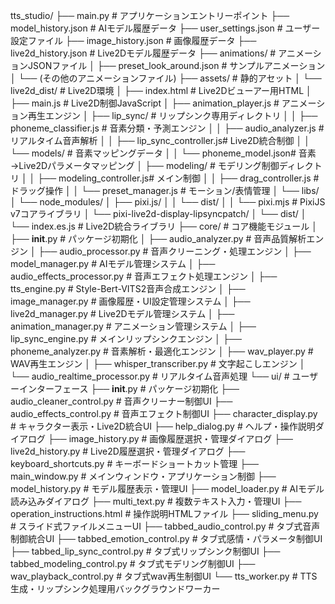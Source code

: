 tts_studio/
├── main.py                           # アプリケーションエントリーポイント
├── model_history.json                # AIモデル履歴データ
├── user_settings.json                # ユーザー設定ファイル
├── image_history.json                # 画像履歴データ
├── live2d_history.json               # Live2Dモデル履歴データ
├── animations/                       # アニメーションJSONファイル
│   ├── preset_look_around.json       # サンプルアニメーション
│   └── (その他のアニメーションファイル)
├── assets/                           # 静的アセット
│   └── live2d_dist/                  # Live2D環境
│       ├── index.html                # Live2Dビューアー用HTML
│       ├── main.js                   # Live2D制御JavaScript
│       ├── animation_player.js       # アニメーション再生エンジン
│       ├── lip_sync/                 # リップシンク専用ディレクトリ
│       │   ├── phoneme_classifier.js # 音素分類・予測エンジン
│       │   ├── audio_analyzer.js     # リアルタイム音声解析
│       │   ├── lip_sync_controller.js# Live2D統合制御
│       │   └── models/               # 音素マッピングデータ
│       │       └── phoneme_model.json# 音素→Live2Dパラメータマッピング
│       ├── modeling/                 # モデリング制御ディレクトリ
│       │   ├── modeling_controller.js# メイン制御
│       │   ├── drag_controller.js    # ドラッグ操作
│       │   └── preset_manager.js     # モーション/表情管理
│       └── libs/
│           └── node_modules/
│               ├── pixi.js/
│               │   └── dist/
│               │       └── pixi.mjs  # PixiJS v7コアライブラリ
│               └── pixi-live2d-display-lipsyncpatch/
│                   └── dist/
│                       └── index.es.js # Live2D統合ライブラリ
├── core/                             # コア機能モジュール
│   ├── __init__.py                   # パッケージ初期化
│   ├── audio_analyzer.py             # 音声品質解析エンジン
│   ├── audio_processor.py            # 音声クリーニング・処理エンジン
│   ├── model_manager.py              # AIモデル管理システム
│   ├── audio_effects_processor.py    # 音声エフェクト処理エンジン
│   ├── tts_engine.py                 # Style-Bert-VITS2音声合成エンジン
│   ├── image_manager.py              # 画像履歴・UI設定管理システム
│   ├── live2d_manager.py             # Live2Dモデル管理システム
│   ├── animation_manager.py          # アニメーション管理システム
│   ├── lip_sync_engine.py            # メインリップシンクエンジン
│   ├── phoneme_analyzer.py           # 音素解析・最適化エンジン
│   ├── wav_player.py                 # WAV再生エンジン
│   ├── whisper_transcriber.py        # 文字起こしエンジン
│   └── audio_realtime_processor.py   # リアルタイム音声処理
└── ui/                               # ユーザーインターフェース
    ├── __init__.py                   # パッケージ初期化
    ├── audio_cleaner_control.py      # 音声クリーナー制御UI
    ├── audio_effects_control.py      # 音声エフェクト制御UI
    ├── character_display.py          # キャラクター表示・Live2D統合UI
    ├── help_dialog.py                # ヘルプ・操作説明ダイアログ
    ├── image_history.py              # 画像履歴選択・管理ダイアログ
    ├── live2d_history.py             # Live2D履歴選択・管理ダイアログ
    ├── keyboard_shortcuts.py         # キーボードショートカット管理
    ├── main_window.py                # メインウィンドウ・アプリケーション制御
    ├── model_history.py              # モデル履歴表示・管理UI
    ├── model_loader.py               # AIモデル読み込みダイアログ
    ├── multi_text.py                 # 複数テキスト入力・管理UI
    ├── operation_instructions.html   # 操作説明HTMLファイル
    ├── sliding_menu.py               # スライド式ファイルメニューUI
    ├── tabbed_audio_control.py       # タブ式音声制御統合UI
    ├── tabbed_emotion_control.py     # タブ式感情・パラメータ制御UI
    ├── tabbed_lip_sync_control.py    # タブ式リップシンク制御UI
    ├── tabbed_modeling_control.py    # タブ式モデリング制御UI
    ├── wav_playback_control.py       # タブ式wav再生制御UI
    └── tts_worker.py                 # TTS生成・リップシンク処理用バックグラウンドワーカー